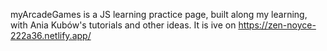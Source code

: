 myArcadeGames is a JS learning practice page, 
built along my learning,
with Ania Kubów's tutorials and other ideas.
It is ive on https://zen-noyce-222a36.netlify.app/
